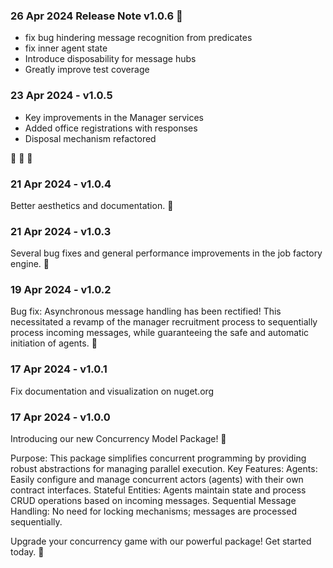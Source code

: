 ### 26 Apr 2024 Release Note v1.0.6 🚀 ### 

- fix bug hindering message recognition from predicates
- fix inner agent state
- Introduce disposability for message hubs
- Greatly improve test coverage

### 23 Apr 2024 - v1.0.5 ###

- Key improvements in the Manager services
- Added office registrations with responses
- Disposal mechanism refactored 

🚀 🚀 🚀

### 21 Apr 2024 - v1.0.4 ###

Better aesthetics and documentation. 🌟

### 21 Apr 2024 - v1.0.3 ###

Several bug fixes and general performance improvements in the job factory engine. 🚀

### 19 Apr 2024 - v1.0.2 ###

Bug fix: Asynchronous message handling has been rectified!
This necessitated a revamp of the manager recruitment process
to sequentially process incoming messages, while guaranteeing
the safe and automatic initiation of agents. 🚀

### 17 Apr 2024 - v1.0.1 ###

Fix documentation and visualization on nuget.org

### 17 Apr 2024 - v1.0.0 ###

Introducing our new Concurrency Model Package! 🚀

Purpose: This package simplifies concurrent programming by providing robust abstractions for managing parallel execution.
Key Features:
Agents: Easily configure and manage concurrent actors (agents) with their own contract interfaces.
Stateful Entities: Agents maintain state and process CRUD operations based on incoming messages.
Sequential Message Handling: No need for locking mechanisms; messages are processed sequentially.

Upgrade your concurrency game with our powerful package! Get started today. 🌟
